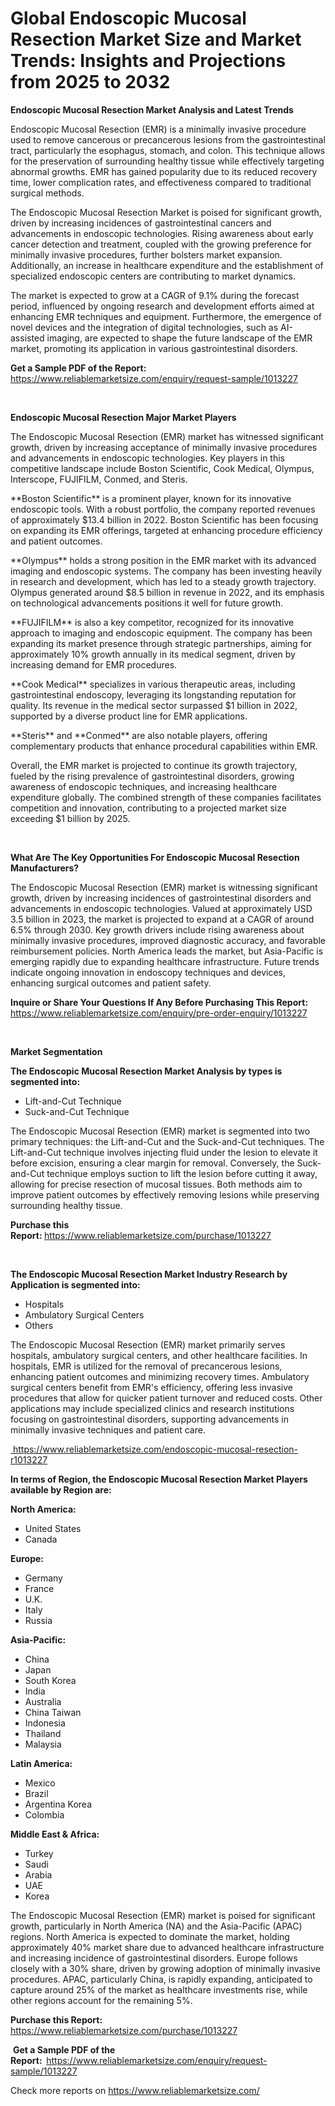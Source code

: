 <p><h1>Global Endoscopic Mucosal Resection Market Size and Market Trends: Insights and Projections from 2025 to 2032</h1></p><p><strong>Endoscopic Mucosal Resection Market Analysis and Latest Trends</strong></p>
<p><p>Endoscopic Mucosal Resection (EMR) is a minimally invasive procedure used to remove cancerous or precancerous lesions from the gastrointestinal tract, particularly the esophagus, stomach, and colon. This technique allows for the preservation of surrounding healthy tissue while effectively targeting abnormal growths. EMR has gained popularity due to its reduced recovery time, lower complication rates, and effectiveness compared to traditional surgical methods.</p><p>The Endoscopic Mucosal Resection Market is poised for significant growth, driven by increasing incidences of gastrointestinal cancers and advancements in endoscopic technologies. Rising awareness about early cancer detection and treatment, coupled with the growing preference for minimally invasive procedures, further bolsters market expansion. Additionally, an increase in healthcare expenditure and the establishment of specialized endoscopic centers are contributing to market dynamics.</p><p>The market is expected to grow at a CAGR of 9.1% during the forecast period, influenced by ongoing research and development efforts aimed at enhancing EMR techniques and equipment. Furthermore, the emergence of novel devices and the integration of digital technologies, such as AI-assisted imaging, are expected to shape the future landscape of the EMR market, promoting its application in various gastrointestinal disorders.</p></p>
<p><strong>Get a Sample PDF of the Report:&nbsp;</strong> <a href="https://www.reliablemarketsize.com/enquiry/request-sample/1013227?utm_campaign=3123&utm_medium=2&utm_source=Github&utm_content=ia&utm_term=05032025&utm_id=endoscopic-mucosal-resection">https://www.reliablemarketsize.com/enquiry/request-sample/1013227</a></p>
<p>&nbsp;</p>
<p><strong>Endoscopic Mucosal Resection Major Market Players</strong></p>
<p><p>The Endoscopic Mucosal Resection (EMR) market has witnessed significant growth, driven by increasing acceptance of minimally invasive procedures and advancements in endoscopic technologies. Key players in this competitive landscape include Boston Scientific, Cook Medical, Olympus, Interscope, FUJIFILM, Conmed, and Steris.</p><p>**Boston Scientific** is a prominent player, known for its innovative endoscopic tools. With a robust portfolio, the company reported revenues of approximately $13.4 billion in 2022. Boston Scientific has been focusing on expanding its EMR offerings, targeted at enhancing procedure efficiency and patient outcomes.</p><p>**Olympus** holds a strong position in the EMR market with its advanced imaging and endoscopic systems. The company has been investing heavily in research and development, which has led to a steady growth trajectory. Olympus generated around $8.5 billion in revenue in 2022, and its emphasis on technological advancements positions it well for future growth.</p><p>**FUJIFILM** is also a key competitor, recognized for its innovative approach to imaging and endoscopic equipment. The company has been expanding its market presence through strategic partnerships, aiming for approximately 10% growth annually in its medical segment, driven by increasing demand for EMR procedures.</p><p>**Cook Medical** specializes in various therapeutic areas, including gastrointestinal endoscopy, leveraging its longstanding reputation for quality. Its revenue in the medical sector surpassed $1 billion in 2022, supported by a diverse product line for EMR applications.</p><p>**Steris** and **Conmed** are also notable players, offering complementary products that enhance procedural capabilities within EMR.</p><p>Overall, the EMR market is projected to continue its growth trajectory, fueled by the rising prevalence of gastrointestinal disorders, growing awareness of endoscopic techniques, and increasing healthcare expenditure globally. The combined strength of these companies facilitates competition and innovation, contributing to a projected market size exceeding $1 billion by 2025.</p></p>
<p>&nbsp;</p>
<p><strong>What Are The Key Opportunities For Endoscopic Mucosal Resection Manufacturers?</strong></p>
<p><p>The Endoscopic Mucosal Resection (EMR) market is witnessing significant growth, driven by increasing incidences of gastrointestinal disorders and advancements in endoscopic technologies. Valued at approximately USD 3.5 billion in 2023, the market is projected to expand at a CAGR of around 6.5% through 2030. Key growth drivers include rising awareness about minimally invasive procedures, improved diagnostic accuracy, and favorable reimbursement policies. North America leads the market, but Asia-Pacific is emerging rapidly due to expanding healthcare infrastructure. Future trends indicate ongoing innovation in endoscopy techniques and devices, enhancing surgical outcomes and patient safety.</p></p>
<p><strong>Inquire or Share Your Questions If Any Before Purchasing This Report:</strong> <a href="https://www.reliablemarketsize.com/enquiry/pre-order-enquiry/1013227?utm_campaign=3123&utm_medium=2&utm_source=Github&utm_content=ia&utm_term=05032025&utm_id=endoscopic-mucosal-resection">https://www.reliablemarketsize.com/enquiry/pre-order-enquiry/1013227</a></p>
<p>&nbsp;</p>
<p><strong>Market Segmentation</strong></p>
<p><strong>The Endoscopic Mucosal Resection Market Analysis by types is segmented into:</strong></p>
<p><ul><li>Lift-and-Cut Technique</li><li>Suck-and-Cut Technique</li></ul></p>
<p><p>The Endoscopic Mucosal Resection (EMR) market is segmented into two primary techniques: the Lift-and-Cut and the Suck-and-Cut techniques. The Lift-and-Cut technique involves injecting fluid under the lesion to elevate it before excision, ensuring a clear margin for removal. Conversely, the Suck-and-Cut technique employs suction to lift the lesion before cutting it away, allowing for precise resection of mucosal tissues. Both methods aim to improve patient outcomes by effectively removing lesions while preserving surrounding healthy tissue.</p></p>
<p><strong>Purchase this Report:&nbsp;</strong><a href="https://www.reliablemarketsize.com/purchase/1013227?utm_campaign=3123&utm_medium=2&utm_source=Github&utm_content=ia&utm_term=05032025&utm_id=endoscopic-mucosal-resection">https://www.reliablemarketsize.com/purchase/1013227</a></p>
<p>&nbsp;</p>
<p><strong>The Endoscopic Mucosal Resection Market Industry Research by Application is segmented into:</strong></p>
<p><ul><li>Hospitals</li><li>Ambulatory Surgical Centers</li><li>Others</li></ul></p>
<p><p>The Endoscopic Mucosal Resection (EMR) market primarily serves hospitals, ambulatory surgical centers, and other healthcare facilities. In hospitals, EMR is utilized for the removal of precancerous lesions, enhancing patient outcomes and minimizing recovery times. Ambulatory surgical centers benefit from EMR's efficiency, offering less invasive procedures that allow for quicker patient turnover and reduced costs. Other applications may include specialized clinics and research institutions focusing on gastrointestinal disorders, supporting advancements in minimally invasive techniques and patient care.</p></p>
<p><a href="https://www.reliablemarketsize.com/endoscopic-mucosal-resection-r1013227?utm_campaign=3123&utm_medium=2&utm_source=Github&utm_content=ia&utm_term=05032025&utm_id=endoscopic-mucosal-resection">&nbsp;https://www.reliablemarketsize.com/endoscopic-mucosal-resection-r1013227</a></p>
<p><strong>In terms of Region, the Endoscopic Mucosal Resection Market Players available by Region are:</strong></p>
<p>
    <p> <strong> North America: </strong>
        <ul>
            <li>United States</li>
            <li>Canada</li>
        </ul>
        </p> 
    <p> <strong> Europe: </strong>
        <ul>
            <li>Germany</li>
            <li>France</li>
            <li>U.K.</li>
            <li>Italy</li>
            <li>Russia</li>
        </ul>
        </p> 
    <p> <strong> Asia-Pacific: </strong>
        <ul>
            <li>China</li>
            <li>Japan</li>
            <li>South Korea</li>
            <li>India</li>
            <li>Australia</li>
            <li>China Taiwan</li>
            <li>Indonesia</li>
            <li>Thailand</li>
            <li>Malaysia</li>
        </ul>
        </p> 
    <p> <strong> Latin America: </strong>
        <ul>
            <li>Mexico</li>
            <li>Brazil</li>
            <li>Argentina Korea</li>
            <li>Colombia</li>
        </ul>
        </p> 
    <p> <strong> Middle East & Africa: </strong>
        <ul>
            <li>Turkey</li>
            <li>Saudi</li>
            <li>Arabia</li>
            <li>UAE</li>
            <li>Korea</li>
        </ul>
    </p>
    </p>
<p><p>The Endoscopic Mucosal Resection (EMR) market is poised for significant growth, particularly in North America (NA) and the Asia-Pacific (APAC) regions. North America is expected to dominate the market, holding approximately 40% market share due to advanced healthcare infrastructure and increasing incidence of gastrointestinal disorders. Europe follows closely with a 30% share, driven by growing adoption of minimally invasive procedures. APAC, particularly China, is rapidly expanding, anticipated to capture around 25% of the market as healthcare investments rise, while other regions account for the remaining 5%.</p></p>
<p><strong>Purchase this Report: </strong><a href="https://www.reliablemarketsize.com/purchase/1013227?utm_campaign=3123&utm_medium=2&utm_source=Github&utm_content=ia&utm_term=05032025&utm_id=endoscopic-mucosal-resection">https://www.reliablemarketsize.com/purchase/1013227</a></p>
<p>&nbsp;<strong>Get a Sample PDF of the Report:&nbsp;&nbsp;</strong><a href="https://www.reliablemarketsize.com/enquiry/request-sample/1013227?utm_campaign=3123&utm_medium=2&utm_source=Github&utm_content=ia&utm_term=05032025&utm_id=endoscopic-mucosal-resection">https://www.reliablemarketsize.com/enquiry/request-sample/1013227</a></p>
<p><strong></strong></p>
<p>Check more reports on <a href="https://www.reliablemarketsize.com/?utm_campaign=3123&utm_medium=2&utm_source=Github&utm_content=ia&utm_term=05032025&utm_id=endoscopic-mucosal-resection">https://www.reliablemarketsize.com/</a></p>